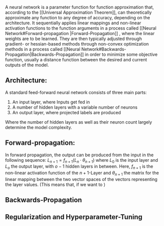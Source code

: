 A neural network is a parameter function for function approximation that, according to the [[Universal Approximation Theorem]], can theoretically approximate any function to any degree of accuracy, depending on the architecture. It sequentially applies linear mappings and non-linear activation functions to the function arguments in a process called [[Neural Network#Forward-propagation |Forward-Propagation]] , where the linear weights are to be learned. They are then typically adjusted through gradient- or hessian-based methods through non-convex optimization methods in a process called [[Neural Network#Backwards-Propagation|Backwards-Propagation]] in order to minimize some objective function, usually a distance function between the desired and current outputs of the model.
## Architecture:
A standard feed-forward neural network consists of three main parts:
1. An input layer, where Inputs get fed in
2. A number of hidden layers with a variable number of neurons
3. An output layer, where projected labels are produced

Where the number of hidden layers as well as their neuron count largely determine the model complexity.
## Forward-propagation:
In forward propagation, the output can be produced from the input in the following sequence:
$L_{n + 1} =  f_{n + 1} (L_{n} \cdot \theta_{n + 1})$ 
where $L_0$ is the input layer and $L_o$ the output layer, with $o - 1$ hidden layers in between.
Here, $f_{n+1}$ is the non-linear activation function of the $n + 1$-Layer and $\theta_{n + 1}$ the matrix for the linear mapping between the two vector spaces of the vectors representing the layer values. 
(This means that, if we want to )

## Backwards-Propagation

## Regularization and Hyperparameter-Tuning